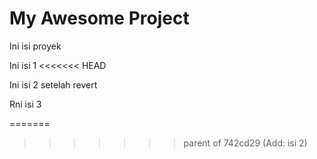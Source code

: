 # My Awesome Project


Ini isi proyek

Ini isi 1
<<<<<<< HEAD

Ini isi 2 setelah revert

Rni isi 3

=======
>>>>>>> parent of 742cd29 (Add: isi 2)
